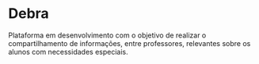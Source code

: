 # Debra

Plataforma em desenvolvimento com o objetivo de realizar o compartilhamento de informações, entre professores, relevantes sobre os alunos com necessidades especiais.
